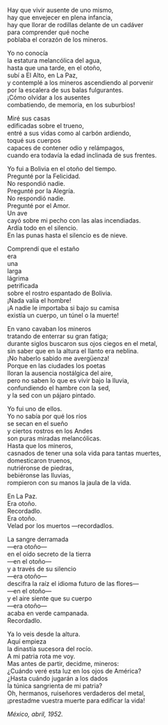 Hay que vivir ausente de uno mismo,  
hay que envejecer en plena infancia,  
hay que llorar de rodillas delante de un cadáver  
para comprender qué noche  
poblaba el corazón de los mineros.  

Yo no conocía  
la estatura melancólica del agua,  
hasta que una tarde, en el otoño,  
subí a El Alto, en La Paz,  
y contemplé a los mineros ascendiendo al porvenir  
por la escalera de sus balas fulgurantes.  
¡Cómo olvidar a los ausentes  
combatiendo, de memoria, en los suburbios!  

Miré sus casas  
edificadas sobre el trueno,  
entré a sus vidas como al carbón ardiendo,  
toqué sus cuerpos  
capaces de contener odio y relámpagos,  
cuando era todavía la edad inclinada de sus frentes.  

Yo fui a Bolivia en el otoño del tiempo.  
Pregunté por la Felicidad.  
No respondió nadie.  
Pregunté por la Alegría.  
No respondió nadie.  
Pregunté por el Amor.  
Un ave  
cayó sobre mi pecho con las alas incendiadas.  
Ardía todo en el silencio.  
En las punas hasta el silencio es de nieve.  

Comprendí que el estaño  
era  
una  
larga  
lágrima  
petrificada  
sobre el rostro espantado de Bolivia.  
¡Nada valía el hombre!  
¡A nadie le importaba si bajo su camisa  
existía un cuerpo, un túnel o la muerte!  

En vano cavaban los mineros  
tratando de enterrar su gran fatiga;  
durante siglos buscaron sus ojos ciegos en el metal,  
sin saber que en la altura el llanto era neblina.  
¡No haberlo sabido me avergüenza!  
Porque en las ciudades los poetas  
lloran la ausencia nostálgica del aire,  
pero no saben lo que es vivir bajo la lluvia,  
confundiendo el hambre con la sed,  
y la sed con un pájaro pintado.  

Yo fui uno de ellos.  
Yo no sabía por qué los ríos  
se secan en el sueño  
y ciertos rostros en los Andes  
son puras miradas melancólicas.  
Hasta que los mineros,  
casnados de tener una sola vida para tantas muertes,  
domesticaron truenos,  
nutriéronse de piedras,  
bebiéronse las lluvias,  
rompieron con su manos la jaula de la vida.  

En La Paz.  
Era otoño.  
Recordadlo.  
Era otoño.  
Velad por los muertos —recordadlos.  

La sangre derramada  
—era otoño—  
en el oído secreto de la tierra  
—en el otoño—  
y a través de su silencio  
—era otoño—  
descifra la raíz el idioma futuro de las flores—  
—en el otoño—  
y el aire siente que su cuerpo  
—era otoño—  
acaba en verde campanada.  
Recordadlo.  

Ya lo veis desde la altura.  
Aquí empieza  
la dinastía sucesora del rocío.  
A mi patria rota me voy.  
Mas antes de partir, decidme, mineros:  
¿Cuándo veré esta luz en los ojos de América?  
¿Hasta cuándo jugarán a los dados  
la túnica sangrienta de mi patria?  
Oh, hermanos, ruiseñores verdaderos del metal,  
¡prestadme vuestra muerte para edificar la vida!  

*México, abril, 1952.*  

